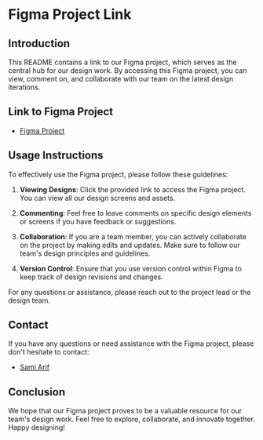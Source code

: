 
# Figma Project Link

## Introduction

This README contains a link to our Figma project, which serves as the central hub for our design work. By accessing this Figma project, you can view, comment on, and collaborate with our team on the latest design iterations.

## Link to Figma Project

- [Figma Project](https://www.figma.com/file/sqmVRaROOLSY7DuWNUzBFm/Toggle-micro-interaction?type=design&node-id=0-1&mode=design&t=mNJwkRfT6WPimvcI-0)

## Usage Instructions

To effectively use the Figma project, please follow these guidelines:

1. **Viewing Designs**: Click the provided link to access the Figma project. You can view all our design screens and assets.

2. **Commenting**: Feel free to leave comments on specific design elements or screens if you have feedback or suggestions.

3. **Collaboration**: If you are a team member, you can actively collaborate on the project by making edits and updates. Make sure to follow our team's design principles and guidelines.

4. **Version Control**: Ensure that you use version control within Figma to keep track of design revisions and changes.

For any questions or assistance, please reach out to the project lead or the design team.

## Contact

If you have any questions or need assistance with the Figma project, please don't hesitate to contact:

- [Sami Arif](samiarif02@gmail.com)

## Conclusion

We hope that our Figma project proves to be a valuable resource for our team's design work. Feel free to explore, collaborate, and innovate together. Happy designing!
